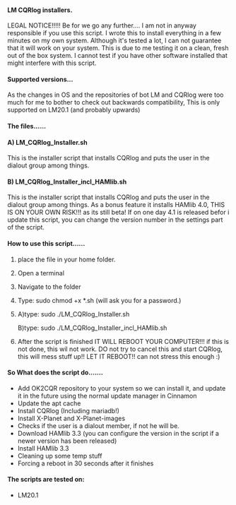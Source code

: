 #### LM CQRlog installers.
    
LEGAL NOTICE!!!!!
Be for we go any further.... I am not in anyway responsible if you use this script.
I wrote this to install everything in a few minutes on my own system.
Although it's tested a lot, I can not guarantee that it will work on your system.
This is due to me testing it on a clean, fresh out of the box system.
I cannot test if you have other software installed that might interfere with this script.

#### Supported versions...
As the changes in OS and the repositories of bot LM and CQRlog were too much for me to bother to check out backwards compatibility, 
This is only supported on LM20.1 (and probably upwards)


#### The files......

#### A) LM_CQRlog_Installer.sh
This is the installer script that installs CQRlog and puts the user in the dialout group among things.

#### B) LM_CQRlog_Installer_incl_HAMlib.sh
This is the installer script that installs CQRlog and puts the user in the dialout group among things.
As a bonus feature it installs HAMlib 4.0, THIS IS ON YOUR OWN RISK!!! as its still beta!
If on one day 4.1 is released befor i update this script, you can change the version number in the settings part of the script. 



#### How to use this script......

1.  place the file in your home folder.
2.  Open a terminal
3.  Navigate to the folder
4.  Type: sudo chmod +x *.sh  (will ask you for a password.)

5.  A)type: sudo ./LM_CQRlog_Installer.sh

    B)type: sudo ./LM_CQRlog_Installer_incl_HAMlib.sh
    
6.  After the script is finished IT WILL REBOOT YOUR COMPUTER!!! 
    if this is not done, this wil not work. 
    DO not try to cancel this and start CQRlog, this will mess stuff up!!
    LET IT REBOOT!! can not stress this enough :)


#### So What does the script do.......
- Add OK2CQR repository to your system so we can install it, and update it in the future using the normal update manager in Cinnamon
- Update the apt cache
- Install CQRlog (Including mariadb!)
- Install X-Planet and X-Planet-images
- Checks if the user is a dialout member, if not he will be.
- Download HAMlib 3.3 (you can configure the version in the script if a newer version has been released)
- Install HAMlib 3.3
- Cleaning up some temp stuff
- Forcing a reboot in 30 seconds after it finishes

#### The scripts are tested on:
- LM20.1
